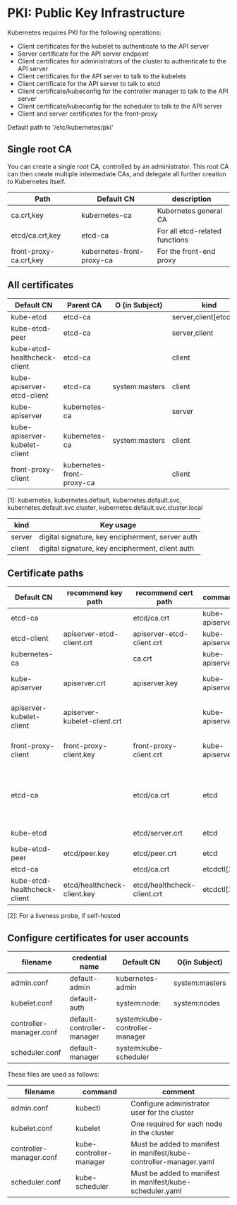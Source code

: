# PKI: Public Key Infrastructure

Kubernetes requires PKI for the following operations:

- Client certificates for the kubelet to authenticate to the API server
- Server certificate for the API server endpoint
- Client certificates for administrators of the cluster to authenticate to the API server
- Client certificates for the API server to talk to the kubelets
- Client certificate for the API server to talk to etcd
- Client certificate/kubeconfig for the controller manager to talk to the API server
- Client certificate/kubeconfig for the scheduler to talk to the API server
- Client and server certificates for the front-proxy

Default path to '/etc/kubernetes/pki'

## Single root CA

You can create a single root CA, controlled by an administrator. This root CA
can then create multiple intermediate CAs, and delegate all further creation to
Kubernetes itself.

| Path                   | Default CN                | description                    |
| ---                    | ---                       | ---                            |
| ca.crt,key             | kubernetes-ca             | Kubernetes general CA          |
| etcd/ca.crt,key        | etcd-ca                   | For all etcd-related functions |
| front-proxy-ca.crt,key | kubernetes-front-proxy-ca | For the front-end proxy        |

## All certificates

| Default CN                    | Parent CA                 | O (in Subject) | kind                   | hosts (SAN)                              |
| ---                           | ---                       | ---            | ---                    | ---                                      |
| kube-etcd                     | etcd-ca                   |                | server,client[etcdbug] | localhost,127.0.0.1                      |
| kube-etcd-peer                | etcd-ca                   |                | server,client          | <hostname>,<Host_IP>,localhost,127.0.0.1 |
| kube-etcd-healthcheck-client  | etcd-ca                   |                | client                 |                                          |
| kube-apiserver-etcd-client    | etcd-ca                   | system:masters | client                 |                                          |
| kube-apiserver                | kubernetes-ca             |                | server                 | <hostname>,<Host_IP>,<advertise_IP>,[1]  |
| kube-apiserver-kubelet-client | kubernetes-ca             | system:masters | client                 |                                          |
| front-proxy-client            | kubernetes-front-proxy-ca |                | client                 |                                          |

[1]: kubernetes, kubernetes.default, kubernetes.default.svc, kubernetes.default.svc.cluster, kubernetes.default.svc.cluster.local

| kind   | Key usage                                        |
| ---    | ---                                              |
| server | digital signature, key encipherment, server auth |
| client | digital signature, key encipherment, client auth |

## Certificate paths

| Default CN                   | recommend key path           | recommend cert path         | command        | key argument                 | cert argument                            |
| ---                          | ---                          | ---                         | ---            | ---                          | ---                                      |
| etcd-ca                      |                              | etcd/ca.crt                 | kube-apiserver |                              | --etcd-cafile                            |
| etcd-client                  | apiserver-etcd-client.crt    | apiserver-etcd-client.crt   | kube-apiserver | --etcd-certfile              | --etcd-keyfile                           |
| kubernetes-ca                |                              | ca.crt                      | kube-apiserver | --client-ca-file             |                                          |
| kube-apiserver               | apiserver.crt                | apiserver.key               | kube-apiserver | --tls-cert-file              | --tls-private-key                        |
| apiserver-kubelet-client     | apiserver-kubelet-client.crt |                             | kube-apiserver | --kubelet-client-certificate |                                          |
| front-proxy-client           | front-proxy-client.key       | front-proxy-client.crt      | kube-apiserver | --proxy-client-cert-file     | --proxy-client-key-file                  |
|                              |                              |                             |                |                              |                                          |
| etcd-ca                      |                              | etcd/ca.crt                 | etcd           |                              | --trusted-ca-file,--peer-trusted-ca-file |
| kube-etcd                    |                              | etcd/server.crt             | etcd           |                              | --cert-file                              |
| kube-etcd-peer               | etcd/peer.key                | etcd/peer.crt               | etcd           | --peer-key-file              | --peer-cert-file                         |
| etcd-ca                      |                              | etcd/ca.crt                 | etcdctl[2]     |                              | --cacert                                 |
| kube-etcd-healthcheck-client | etcd/healthcheck-client.key  | etcd/healthcheck-client.crt | etcdctl[2]     | --key                        | --cert                                   |

[2]: For a liveness probe, if self-hosted

## Configure certificates for user accounts

| filename                | credential name            | Default CN                     | O(in Subject)  |
| ---                     | ---                        | ---                            | ---            |
| admin.conf              | default-admin              | kubernetes-admin               | system:masters |
| kubelet.conf            | default-auth               | system:node:<nodename>         | system:nodes   |
| controller-manager.conf | default-controller-manager | system:kube-controller-manager |                |
| scheduler.conf          | default-manager            | system:kube-scheduler          |                |

These files are used as follows:

| filename                | command                 | comment                                                            |
| ---                     | ---                     | ---                                                                |
| admin.conf              | kubectl                 | Configure administrator user for the cluster                       |
| kubelet.conf            | kubelet                 | One required for each node in the cluster                          |
| controller-manager.conf | kube-controller-manager | Must be added to manifest in manifest/kube-controller-manager.yaml |
| scheduler.conf          | kube-scheduler          | Must be added to manifest in manifest/kube-scheduler.yaml          |
